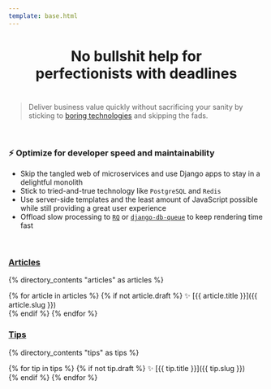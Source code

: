 ```yaml
---
template: base.html
---
```


<h1 style="text-align: center; margin-bottom: 40px;">No bullshit help for<br />perfectionists with deadlines</h1>

> Deliver business value quickly without sacrificing your sanity by sticking to [boring technologies](http://boringtechnology.club/) and skipping the fads.

<br />

### ⚡ Optimize for developer speed and maintainability

- Skip the tangled web of microservices and use Django apps to stay in a delightful monolith
- Stick to tried-and-true technology like `PostgreSQL` and `Redis`
- Use server-side templates and the least amount of JavaScript possible while still providing a great user experience
- Offload slow processing to [`RQ`](https://github.com/rq/django-rq) or [`django-db-queue`](https://github.com/dabapps/django-db-queue) to keep rendering time fast

<br />

### [Articles](/articles)

{% directory_contents "articles" as articles %}

{% for article in articles %}
{% if not article.draft %}
✨ [{{ article.title }}]({{ article.slug }})<br/>
{% endif %}
{% endfor %}

### [Tips](/tips)

{% directory_contents "tips" as tips %}

{% for tip in tips %}
{% if not tip.draft %}
✨ [{{ tip.title }}]({{ tip.slug }})<br/>
{% endif %}
{% endfor %}
